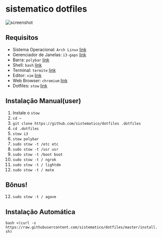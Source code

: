 # sistematico dotfiles

![screenshot](https://raw.githubusercontent.com/sistematico/dotfiles/master/screenshot.png)

## Requisitos

- Sistema Operacional: `Arch Linux` [link](https://www.archlinux.org)
- Gerenciador de Janelas: `i3-gaps` [link](https://github.com/Airblader/i3)
- Barra: `polybar` [link](https://github.com/jaagr/polybar)
- Shell: `bash` [link](https://www.gnu.org/software/bash/)
- Terminal: `termite` [link](https://github.com/thestinger/termite)
- Editor: `vim` [link](https://www.vim.org/)
- Web Browser: `chromium` [link](http://www.chromium.org/Home)
- Dotfiles: `stow` [link](https://www.gnu.org/software/stow/)

## Instalação Manual(user)

1. Instale o `stow`
2. `cd ~`
3. `git clone https://github.com/sistematico/dotfiles .dotfiles`
4. `cd .dotfiles`
5. `stow i3`
6. `stow polybar`
7. `sudo stow -t /etc etc`
8. `sudo stow -t /usr usr`
9. `sudo stow -t /boot boot`
10. `sudo stow -t / ngrok`
11. `sudo stow -t / lightdm`
12. `sudo stow -t / mate`

## Bônus!

12. `sudo stow -t / agave`

## Instalação Automática

`bash <(curl -s https://raw.githubusercontent.com/sistematico/dotfiles/master/install.sh)`
